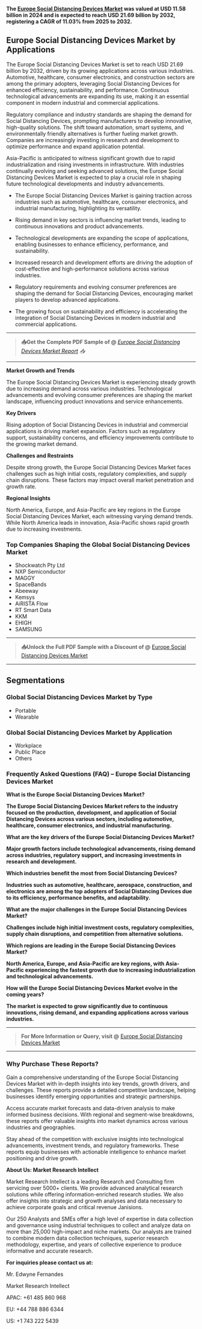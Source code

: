 <p><strong>The <a href="https://www.marketresearchintellect.com/download-sample/?rid=1012698&amp;utm_source=Pulse-April-Europe&amp;utm_medium=852">Europe Social Distancing Devices Market</a> was valued at USD 11.58 billion in 2024 and is expected to reach USD 21.69 billion by 2032, registering a CAGR of 11.03% from 2025 to 2032.</strong></p><h2>Europe Social Distancing Devices Market by Applications&nbsp;</h2><p><p>The Europe Social Distancing Devices Market is set to reach USD 21.69 billion by 2032, driven by its growing applications across various industries. Automotive, healthcare, consumer electronics, and construction sectors are among the primary adopters, leveraging Social Distancing Devices for enhanced efficiency, sustainability, and performance. Continuous technological advancements are expanding its use, making it an essential component in modern industrial and commercial applications.</p><p>Regulatory compliance and industry standards are shaping the demand for Social Distancing Devices, prompting manufacturers to develop innovative, high-quality solutions. The shift toward automation, smart systems, and environmentally friendly alternatives is further fueling market growth. Companies are increasingly investing in research and development to optimize performance and expand application potential.</p><p>Asia-Pacific is anticipated to witness significant growth due to rapid industrialization and rising investments in infrastructure. With industries continually evolving and seeking advanced solutions, the Europe Social Distancing Devices Market is expected to play a crucial role in shaping future technological developments and industry advancements.</p></p><ul><li><p>The Europe Social Distancing Devices Market is gaining traction across industries such as automotive, healthcare, consumer electronics, and industrial manufacturing, highlighting its versatility.</p></li><li><p>Rising demand in key sectors is influencing market trends, leading to continuous innovations and product advancements.</p></li><li><p>Technological developments are expanding the scope of applications, enabling businesses to enhance efficiency, performance, and sustainability.</p></li><li><p>Increased research and development efforts are driving the adoption of cost-effective and high-performance solutions across various industries.</p></li><li><p>Regulatory requirements and evolving consumer preferences are shaping the demand for Social Distancing Devices, encouraging market players to develop advanced applications.</p></li><li><p>The growing focus on sustainability and efficiency is accelerating the integration of Social Distancing Devices in modern industrial and commercial applications.</p></li></ul><hr /><blockquote><p><strong><span class="font-[700]">📥Get the Complete PDF Sample of @ </span></strong><em><span class="font-[700]"><a href="https://www.marketresearchintellect.com/download-sample/?rid=1012698&amp;utm_source=Pulse-April-Europe&amp;utm_medium=852" target="_blank" data-tracking-control-name="article-ssr-frontend-pulse_little-text-block" data-tracking-will-navigate="" data-test-link="">Europe Social Distancing Devices Market Report</a>&nbsp;📥</span></em></p></blockquote><hr /><p class="" data-start="77" data-end="360"><strong data-start="77" data-end="105">Market Growth and Trends</strong></p><p class="" data-start="77" data-end="360">The Europe Social Distancing Devices Market is experiencing steady growth due to increasing demand across various industries. Technological advancements and evolving consumer preferences are shaping the market landscape, influencing product innovations and service enhancements.</p><p class="" data-start="362" data-end="606"><strong data-start="362" data-end="377">Key Drivers</strong></p><p class="" data-start="362" data-end="606">Rising adoption of Social Distancing Devices in industrial and commercial applications is driving market expansion. Factors such as regulatory support, sustainability concerns, and efficiency improvements contribute to the growing market demand.</p><p class="" data-start="608" data-end="849"><strong data-start="608" data-end="637">Challenges and Restraints</strong></p><p class="" data-start="608" data-end="849">Despite strong growth, the Europe Social Distancing Devices Market faces challenges such as high initial costs, regulatory complexities, and supply chain disruptions. These factors may impact overall market penetration and growth rate.</p><p class="" data-start="851" data-end="1095"><strong data-start="851" data-end="872">Regional Insights</strong></p><p class="" data-start="851" data-end="1095">North America, Europe, and Asia-Pacific are key regions in the Europe Social Distancing Devices Market, each witnessing varying demand trends. While North America leads in innovation, Asia-Pacific shows rapid growth due to increasing investments.</p><p><h3>Top Companies Shaping the Global Social Distancing Devices Market </h3><ul><li>Shockwatch Pty Ltd</li><li>NXP Semiconductor</li><li>MAGGY</li><li>SpaceBands</li><li>Abeeway</li><li>Kemsys</li><li>AiRISTA Flow</li><li>RT Smart Data</li><li>KKM</li><li>EHIGH</li><li>SAMSUNG</li></ul></p><hr /><blockquote><p><strong>📥Unlock the Full PDF Sample with a Discount of @</strong> <a href="https://www.marketresearchintellect.com/ask-for-discount/?rid=1012698&amp;utm_source=Pulse-April-Europe&amp;utm_medium=852">Europe Social Distancing Devices Market</a></p></blockquote><hr /><p><h2>Segmentations</h2><h3>Global Social Distancing Devices Market by Type</h3><ul><li>Portable</li><li>Wearable</li></ul><h3>Global Social Distancing Devices Market by Application</h3><ul><li>Workplace</li><li>Public Place</li><li>Others</li></ul></p><h3><strong>Frequently Asked Questions (FAQ) &ndash; Europe Social Distancing Devices Market</strong></h3><p><strong>What is the Europe Social Distancing Devices Market?</strong></p><p><strong>The Europe Social Distancing Devices Market refers to the industry focused on the production, development, and application of Social Distancing Devices across various sectors, including automotive, healthcare, consumer electronics, and industrial manufacturing.</strong></p><p><strong>What are the key drivers of the Europe Social Distancing Devices Market?</strong></p><p><strong>Major growth factors include technological advancements, rising demand across industries, regulatory support, and increasing investments in research and development.</strong></p><p><strong>Which industries benefit the most from Social Distancing Devices?</strong></p><p><strong>Industries such as automotive, healthcare, aerospace, construction, and electronics are among the top adopters of Social Distancing Devices due to its efficiency, performance benefits, and adaptability.</strong></p><p><strong>What are the major challenges in the Europe Social Distancing Devices Market?</strong></p><p><strong>Challenges include high initial investment costs, regulatory complexities, supply chain disruptions, and competition from alternative solutions.</strong></p><p><strong>Which regions are leading in the Europe Social Distancing Devices Market?</strong></p><p><strong>North America, Europe, and Asia-Pacific are key regions, with Asia-Pacific experiencing the fastest growth due to increasing industrialization and technological advancements.</strong></p><p><strong>How will the Europe Social Distancing Devices Market evolve in the coming years?</strong></p><p><strong>The market is expected to grow significantly due to continuous innovations, rising demand, and expanding applications across various industries.</strong></p><hr /><blockquote><p><span class="font-[700]"><strong>For More Information or Query, visit&nbsp;@</strong>&nbsp;</span><span class="font-[700]"><a href="https://www.marketresearchintellect.com/product/global-social-distancing-devices-market/?utm_source=Linkedin&utm_medium=852" target="_blank" data-tracking-control-name="article-ssr-frontend-pulse_little-text-block" data-tracking-will-navigate="" data-test-link="">Europe Social Distancing Devices Market</a></span></p></blockquote><hr /><h3><strong data-start="0" data-end="31">Why Purchase These Reports?</strong></h3><p class="" data-start="35" data-end="297">Gain a comprehensive understanding of the Europe Social Distancing Devices Market with in-depth insights into key trends, growth drivers, and challenges. These reports provide a detailed competitive landscape, helping businesses identify emerging opportunities and strategic partnerships.</p><p class="" data-start="299" data-end="540">Access accurate market forecasts and data-driven analysis to make informed business decisions. With regional and segment-wise breakdowns, these reports offer valuable insights into market dynamics across various industries and geographies.</p><p class="" data-start="542" data-end="784">Stay ahead of the competition with exclusive insights into technological advancements, investment trends, and regulatory frameworks. These reports equip businesses with actionable intelligence to enhance market positioning and drive growth.</p><p><strong><span class="font-[700]">About Us: Market Research Intellect</span></strong></p><p><span class="">Market Research Intellect is a leading Research and Consulting firm servicing over 5000+ clients. We provide advanced analytical research solutions while offering information-enriched research studies.&nbsp;</span>We also offer insights into strategic and growth analyses and data necessary to achieve corporate goals and critical revenue Janisions.</p><p><span class="">Our 250 Analysts and SMEs offer a high level of expertise in data collection and governance using industrial techniques to collect and analyze data on more than 25,000 high-impact and niche markets. Our analysts are trained to combine modern data collection techniques, superior research methodology, expertise, and years of collective experience to produce informative and accurate research.</span></p><p><strong>For inquiries please contact us at:</strong></p><p>Mr. Edwyne Fernandes</p><p>Market Research Intellect</p><p>APAC: +61 485 860 968</p><p>EU: +44 788 886 6344</p><p>US: +1 743 222 5439</p>